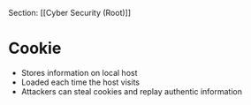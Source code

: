 Section: [[Cyber Security (Root)]]
# Cookie

- Stores information on local host
- Loaded each time the host visits
- Attackers can steal cookies and replay authentic information